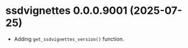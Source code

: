 <!-- NEWS.md is maintained by https://fledge.cynkra.com, contributors should not edit this file -->

# ssdvignettes 0.0.0.9001 (2025-07-25)

- Adding `get_ssdvignettes_version()` function.

